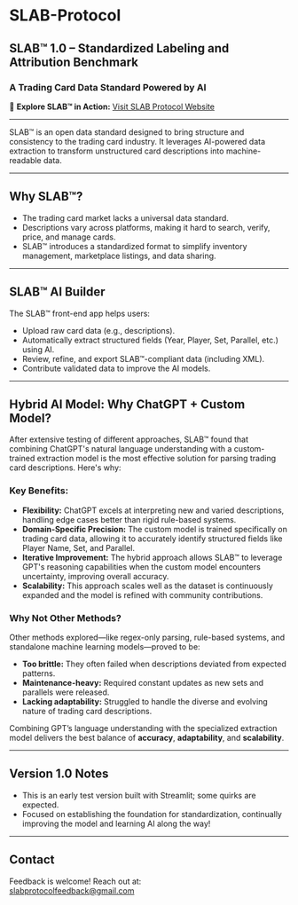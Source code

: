 # SLAB-Protocol

## SLAB™ 1.0 – Standardized Labeling and Attribution Benchmark

### A Trading Card Data Standard Powered by AI

🚀 **Explore SLAB™ in Action:** 
[Visit SLAB Protocol Website](https://slabprotocol.streamlit.app)

---

SLAB™ is an open data standard designed to bring structure and consistency to the trading card industry. It leverages AI-powered data extraction to transform unstructured card descriptions into machine-readable data.

---

## Why SLAB™?

- The trading card market lacks a universal data standard.
- Descriptions vary across platforms, making it hard to search, verify, price, and manage cards.
- SLAB™ introduces a standardized format to simplify inventory management, marketplace listings, and data sharing.

---

## SLAB™ AI Builder

The SLAB™ front-end app helps users:

- Upload raw card data (e.g., descriptions).
- Automatically extract structured fields (Year, Player, Set, Parallel, etc.) using AI.
- Review, refine, and export SLAB™-compliant data (including XML).
- Contribute validated data to improve the AI models.

---

## Hybrid AI Model: Why ChatGPT + Custom Model?

After extensive testing of different approaches, SLAB™ found that combining ChatGPT's natural language understanding with a custom-trained extraction model is the most effective solution for parsing trading card descriptions. Here's why:

### Key Benefits:
- **Flexibility:** ChatGPT excels at interpreting new and varied descriptions, handling edge cases better than rigid rule-based systems.
- **Domain-Specific Precision:** The custom model is trained specifically on trading card data, allowing it to accurately identify structured fields like Player Name, Set, and Parallel.
- **Iterative Improvement:** The hybrid approach allows SLAB™ to leverage GPT's reasoning capabilities when the custom model encounters uncertainty, improving overall accuracy.
- **Scalability:** This approach scales well as the dataset is continuously expanded and the model is refined with community contributions.

### Why Not Other Methods?
Other methods explored—like regex-only parsing, rule-based systems, and standalone machine learning models—proved to be:

- **Too brittle:** They often failed when descriptions deviated from expected patterns.
- **Maintenance-heavy:** Required constant updates as new sets and parallels were released.
- **Lacking adaptability:** Struggled to handle the diverse and evolving nature of trading card descriptions.

Combining GPT’s language understanding with the specialized extraction model delivers the best balance of **accuracy**, **adaptability**, and **scalability**.

---

## Version 1.0 Notes

- This is an early test version built with Streamlit; some quirks are expected.
- Focused on establishing the foundation for standardization, continually improving the model and learning AI along the way!

---

## Contact

Feedback is welcome! Reach out at:  
[slabprotocolfeedback@gmail.com](mailto:slabprotocolfeedback@gmail.com)
